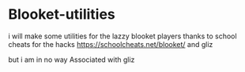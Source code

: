 # Blooket-utilities
i will make some utilities for the lazzy blooket players
thanks to school cheats for the hacks
https://schoolcheats.net/blooket/
and gliz

but i am in no way Associated with gliz
